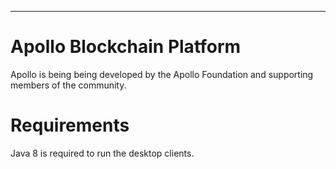 ----
# Apollo Blockchain Platform #



Apollo is being being developed by the Apollo Foundation and supporting members of the community.


# Requirements #


Java 8 is required to run the desktop clients.
